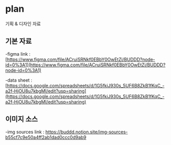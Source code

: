 # plan
기획 &amp; 디자인 자료


## 기본 자료

  -figma link : [https://www.figma.com/file/ACruiSRNkf0EBbY0OwEtZi/BUDDD?node-id=0%3A1](https://www.figma.com/file/ACruiSRNkf0EBbY0OwEtZi/BUDDD?node-id=0%3A1)

  -data sheet : [https://docs.google.com/spreadsheets/d/1G5fkiJ930s_5UF6B8ZkB1fKqC_-a2f-HjOU8u7kbgMI/edit?usp=sharing](https://docs.google.com/spreadsheets/d/1G5fkiJ930s_5UF6B8ZkB1fKqC_-a2f-HjOU8u7kbgMI/edit?usp=sharing)


## 이미지 소스

  -img sources link : https://buddd.notion.site/img-sources-b55cf7c9e50a4ff2ab1dad0ccc0d9ab9
